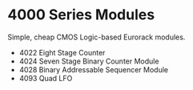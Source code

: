 # 4000 Series Modules

Simple, cheap CMOS Logic-based Eurorack modules. 


* 4022 Eight Stage Counter
* 4024 Seven Stage Binary Counter Module 
* 4028 Binary Addressable Sequencer Module
* 4093 Quad LFO
